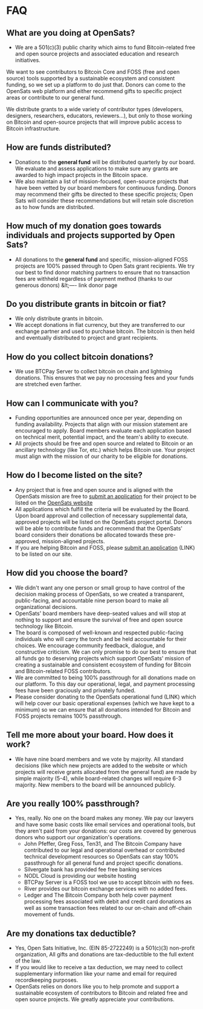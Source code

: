 # FAQ

## What are you doing at OpenSats?

- We are a 501(c)(3) public charity which aims to fund Bitcoin-related free and open source projects and associated education and research initiatives.

We want to see contributors to Bitcoin Core and FOSS (free and open source) tools supported by a sustainable ecosystem and consistent funding, so we set up a platform to do just that. Donors can come to the OpenSats web platform and either recommend gifts to specific project areas or contribute to our general fund.

We distribute grants to a wide variety of contributor types (developers, designers, researchers, educators, reviewers...), but only to those working on Bitcoin and open-source projects that will improve public access to Bitcoin infrastructure.

## How are funds distributed?

- Donations to the **general fund** will be distributed quarterly by our board. We evaluate and assess applications to make sure any grants are awarded to high impact projects in the Bitcoin space.
- We also maintain a list of mission-focused, open-source projects that have been vetted by our board members for continuous funding. Donors may recommend their gifts be directed to these specific projects; Open Sats will consider these recommendations but will retain sole discretion as to how funds are distributed.

## How much of my donation goes towards individuals and projects supported by Open Sats?

- All donations to the **general fund** and specific, mission-aligned FOSS projects are 100% passed through to Open Sats grant recipients. We try our best to find donor matching partners to ensure that no transaction fees are withheld regardless of payment method (thanks to our generous donors) \&lt;—- link donor page

## Do you distribute grants in bitcoin or fiat?

- We only distribute grants in bitcoin.
- We accept donations in fiat currency, but they are transferred to our exchange partner and used to purchase bitcoin. The bitcoin is then held and eventually distributed to project and grant recipients.

## How do you collect bitcoin donations?

- We use BTCPay Server to collect bitcoin on chain and lightning donations. This ensures that we pay no processing fees and your funds are stretched even farther.

## How can I communicate with you?

- Funding opportunities are announced once per year, depending on funding availability. Projects that align with our mission statement are encouraged to apply. Board members evaluate each application based on technical merit, potential impact, and the team&#39;s ability to execute.
- All projects should be free and open source and related to Bitcoin or an ancillary technology (like Tor, etc.) which helps Bitcoin use. Your project must align with the mission of our charity to be eligible for donations.

## How do I become listed on the site?

- Any project that is free and open source and is aligned with the OpenSats mission are free to [submit an application](http://opensats.org/apply) for their project to be listed on the [OpenSats website](http://opensats.org/projects)
- All applications which fulfill the criteria will be evaluated by the Board. Upon board approval and collection of necessary supplemental data, approved projects will be listed on the OpenSats project portal. Donors will be able to contribute funds and recommend that the OpenSats&#39; board considers their donations be allocated towards these pre-approved, mission-aligned projects.
- If you are helping Bitcoin and FOSS, please [submit an application](http://opensats.org/apply) (LINK) to be listed on our site.

## How did you choose the board?

- We didn&#39;t want any one person or small group to have control of the decision making process of OpenSats, so we created a transparent, public-facing, and accountable nine person board to make all organizational decisions.
- OpenSats&#39; board members have deep-seated values and will stop at nothing to support and ensure the survival of free and open source technology like Bitcoin.
- The board is composed of well-known and respected public-facing individuals who will carry the torch and be held accountable for their choices. We encourage community feedback, dialogue, and constructive criticism. We can only promise to do our best to ensure that all funds go to deserving projects which support OpenSats&#39; mission of creating a sustainable and consistent ecosystem of funding for Bitcoin and Bitcoin-related FOSS contributors.
- We are committed to being 100% passthrough for all donations made on our platform. To this day our operational, legal, and payment processing fees have been graciously and privately funded.
- Please consider donating to the OpenSats operational fund (LINK) which will help cover our basic operational expenses (which we have kept to a minimum) so we can ensure that all donations intended for Bitcoin and FOSS projects remains 100% passthrough.

## Tell me more about your board. How does it work?

- We have nine board members and we vote by majority. All standard decisions (like which new projects are added to the website or which projects will receive grants allocated from the general fund) are made by simple majority (5-4), while board-related changes will require 6-3 majority. New members to the board will be announced publicly.

## Are you really 100% passthrough?

- Yes, really. No one on the board makes any money. We pay our lawyers and have some basic costs like email services and operational tools, but they aren&#39;t paid from your donations: our costs are covered by generous donors who support our organization&#39;s operations.
  - John Pfeffer, Greg Foss, Ten31, and The Bitcoin Company have contributed to our legal and operational overhead or contributed technical development resources so OpenSats can stay 100% passthrough for all general fund and project specific donations.
  - Silvergate bank has provided fee free banking services
  - NODL Cloud is providing our website hosting
  - BTCPay Server is a FOSS tool we use to accept bitcoin with no fees.
  - River provides our bitcoin exchange services with no added fees.
  - Ledger and The Bitcoin Company both help cover payment processing fees associated with debit and credit card donations as well as some transaction fees related to our on-chain and off-chain movement of funds.

## Are my donations tax deductible?

- Yes, Open Sats Initiative, Inc. (EIN 85-2722249) is a 501(c)(3) non-profit organization, All gifts and donations are tax-deductible to the full extent of the law.
- If you would like to receive a tax deduction, we may need to collect supplementary information like your name and email for required recordkeeping purposes.
- OpenSats relies on donors like you to help promote and support a sustainable ecosystem of contributors to Bitcoin and related free and open source projects. We greatly appreciate your contributions.
